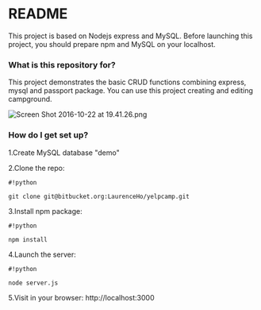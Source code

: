 # README #

This project is based on Nodejs express and MySQL. Before launching this project, you should prepare npm and MySQL on your localhost.

### What is this repository for? ###

This project demonstrates the basic CRUD functions combining express, mysql and passport package. You can use this project creating and editing campground.

![Screen Shot 2016-10-22 at 19.41.26.png](https://bitbucket.org/repo/xbqg8L/images/3489819545-Screen%20Shot%202016-10-22%20at%2019.41.26.png)

### How do I get set up? ###

1.Create MySQL database "demo"

2.Clone the repo: 
```
#!python

git clone git@bitbucket.org:LaurenceHo/yelpcamp.git
```

3.Install npm package: 
```
#!python

npm install
```

4.Launch the server: 
```
#!python

node server.js
```

5.Visit in your browser: http://localhost:3000